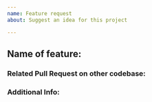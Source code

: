 ```yaml
---
name: Feature request
about: Suggest an idea for this project

---
```

<!-- Write **BELOW** The Headers and **ABOVE** The comments else it may not be viewable -->
## Name of feature:
<!-- PLEASE include at least a name. -->

### Related Pull Request on other codebase:
<!-- Include a link if you can, e.g. https://github.com/BeeStation/BeeStation-Hornet/pull/1014 -->


### Additional Info:


<!-- Include any other needed info here! -->
